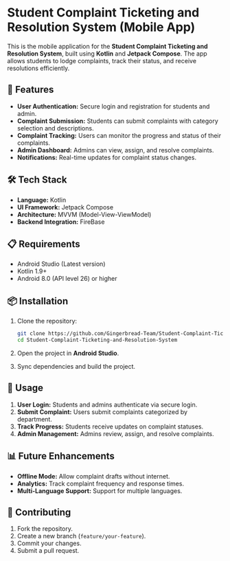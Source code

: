 # Student Complaint Ticketing and Resolution System (Mobile App)

This is the mobile application for the **Student Complaint Ticketing and Resolution System**, built using **Kotlin** and **Jetpack Compose**. The app allows students to lodge complaints, track their status, and receive resolutions efficiently.

## 📱 Features

- **User Authentication:** Secure login and registration for students and admin.
- **Complaint Submission:** Students can submit complaints with category selection and descriptions.
- **Complaint Tracking:** Users can monitor the progress and status of their complaints.
- **Admin Dashboard:** Admins can view, assign, and resolve complaints.
- **Notifications:** Real-time updates for complaint status changes.

## 🛠️ Tech Stack

- **Language:** Kotlin
- **UI Framework:** Jetpack Compose
- **Architecture:** MVVM (Model-View-ViewModel)
- **Backend Integration:** FireBase

## 📋 Requirements

- Android Studio (Latest version)
- Kotlin 1.9+
- Android 8.0 (API level 26) or higher

## 📦 Installation

1. Clone the repository:
   ```bash
   git clone https://github.com/Gingerbread-Team/Student-Complaint-Ticketing-and-Resolution-System.git
   cd Student-Complaint-Ticketing-and-Resolution-System
   ```

2. Open the project in **Android Studio**.

3. Sync dependencies and build the project.

## 🚀 Usage

1. **User Login:** Students and admins authenticate via secure login.
2. **Submit Complaint:** Users submit complaints categorized by department.
3. **Track Progress:** Students receive updates on complaint statuses.
4. **Admin Management:** Admins review, assign, and resolve complaints.


## 📊 Future Enhancements

- **Offline Mode:** Allow complaint drafts without internet.
- **Analytics:** Track complaint frequency and response times.
- **Multi-Language Support:** Support for multiple languages.

## 🤝 Contributing

1. Fork the repository.
2. Create a new branch (`feature/your-feature`).
3. Commit your changes.
4. Submit a pull request.
